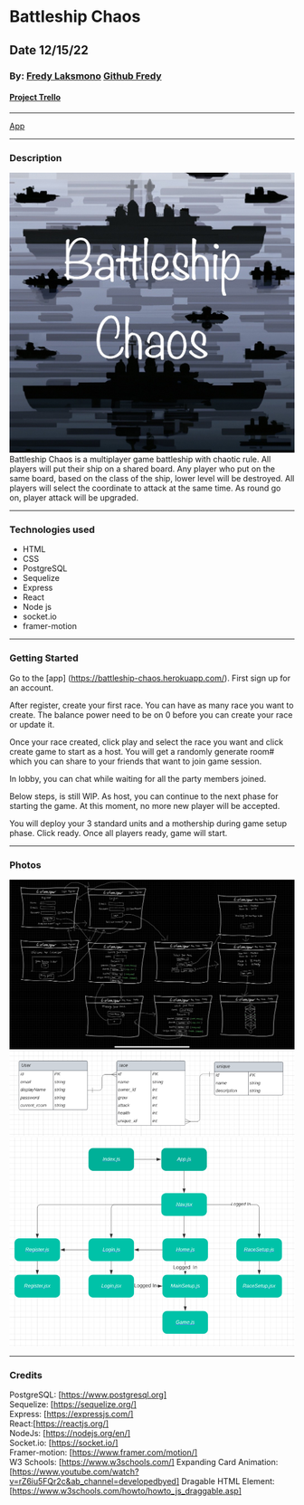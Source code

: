 # Battleship Chaos

## Date 12/15/22
### By: [Fredy Laksmono](https://www.linkedin.com/in/fredy-laksmono/) [Github Fredy](https://github.com/fredy-laksmono)
#### [Project Trello](https://trello.com/b/MP1kDdIV/colonizer)

---

[App](https://battleship-chaos.herokuapp.com/)

---

### Description
![Logo](./assets/BattleshipChaos.jpg)   
Battleship Chaos is a multiplayer game battleship with chaotic rule. All players will put their ship on a shared board. Any player who put on the same board, based on the class of the ship, lower level will be destroyed. All players will select the coordinate to attack at the same time. As round go on, player attack will be upgraded.

***

### Technologies used

* HTML
* CSS
* PostgreSQL
* Sequelize
* Express
* React
* Node js
* socket.io
* framer-motion

***

### Getting Started
Go to the [app] (https://battleship-chaos.herokuapp.com/). First sign up for an account. 

After register, create your first race. You can have as many race you want to create. The balance power need to be on 0 before you can create your race or update it. 

Once your race created, click play and select the race you want and click create game to start as a host. You will get a randomly generate room# which you can share to your friends that want to join game session.

In lobby, you can chat while waiting for all the party members joined. 

Below steps, is still WIP.
As host, you can continue to the next phase for starting the game. At this moment, no more new player will be accepted.

You will deploy your 3 standard units and a mothership during game setup phase. Click ready. Once all players ready, game will start.


***

### Photos
![wireframe](./assets/colonizer-wireframe.jpg)
![entity relationship diagram](./assets/colonizer-ERD.png)
![component hierarchy diagram](./assets/colonizer-CHD.png)

***

### Credits

PostgreSQL: [https://www.postgresql.org]   
Sequelize: [https://sequelize.org/]  
Express: [https://expressjs.com/]   
React:[https://reactjs.org/]   
NodeJs: [https://nodejs.org/en/]   
Socket.io: [https://socket.io/]    
Framer-motion: [https://www.framer.com/motion/]    
W3 Schools: [https://www.w3schools.com/]
Expanding Card Animation: [https://www.youtube.com/watch?v=rZ6iu5FQr2c&ab_channel=developedbyed]
Dragable HTML Element: [https://www.w3schools.com/howto/howto_js_draggable.asp]